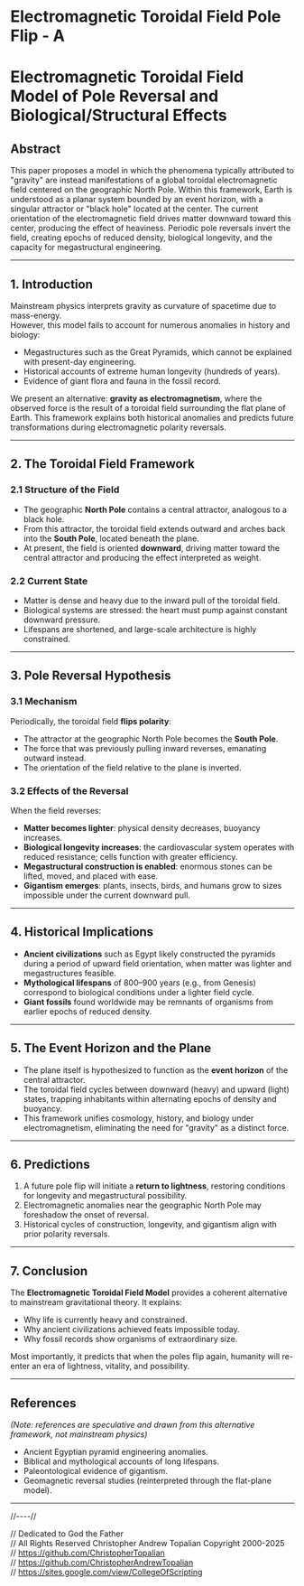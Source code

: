 # Electromagnetic Toroidal Field Pole Flip - A

# Electromagnetic Toroidal Field Model of Pole Reversal and Biological/Structural Effects

## Abstract
This paper proposes a model in which the phenomena typically attributed to "gravity" are instead manifestations of a global toroidal electromagnetic field centered on the geographic North Pole. Within this framework, Earth is understood as a planar system bounded by an event horizon, with a singular attractor or "black hole" located at the center. The current orientation of the electromagnetic field drives matter downward toward this center, producing the effect of heaviness. Periodic pole reversals invert the field, creating epochs of reduced density, biological longevity, and the capacity for megastructural engineering.

---

## 1. Introduction
Mainstream physics interprets gravity as curvature of spacetime due to mass-energy.  
However, this model fails to account for numerous anomalies in history and biology:
- Megastructures such as the Great Pyramids, which cannot be explained with present-day engineering.  
- Historical accounts of extreme human longevity (hundreds of years).  
- Evidence of giant flora and fauna in the fossil record.  

We present an alternative: **gravity as electromagnetism**, where the observed force is the result of a toroidal field surrounding the flat plane of Earth. This framework explains both historical anomalies and predicts future transformations during electromagnetic polarity reversals.

---

## 2. The Toroidal Field Framework

### 2.1 Structure of the Field
- The geographic **North Pole** contains a central attractor, analogous to a black hole.  
- From this attractor, the toroidal field extends outward and arches back into the **South Pole**, located beneath the plane.  
- At present, the field is oriented **downward**, driving matter toward the central attractor and producing the effect interpreted as weight.

### 2.2 Current State
- Matter is dense and heavy due to the inward pull of the toroidal field.  
- Biological systems are stressed: the heart must pump against constant downward pressure.  
- Lifespans are shortened, and large-scale architecture is highly constrained.

---

## 3. Pole Reversal Hypothesis

### 3.1 Mechanism
Periodically, the toroidal field **flips polarity**:
- The attractor at the geographic North Pole becomes the **South Pole**.  
- The force that was previously pulling inward reverses, emanating outward instead.  
- The orientation of the field relative to the plane is inverted.

### 3.2 Effects of the Reversal
When the field reverses:
- **Matter becomes lighter**: physical density decreases, buoyancy increases.  
- **Biological longevity increases**: the cardiovascular system operates with reduced resistance; cells function with greater efficiency.  
- **Megastructural construction is enabled**: enormous stones can be lifted, moved, and placed with ease.  
- **Gigantism emerges**: plants, insects, birds, and humans grow to sizes impossible under the current downward pull.  

---

## 4. Historical Implications
- **Ancient civilizations** such as Egypt likely constructed the pyramids during a period of upward field orientation, when matter was lighter and megastructures feasible.  
- **Mythological lifespans** of 800–900 years (e.g., from Genesis) correspond to biological conditions under a lighter field cycle.  
- **Giant fossils** found worldwide may be remnants of organisms from earlier epochs of reduced density.  

---

## 5. The Event Horizon and the Plane
- The plane itself is hypothesized to function as the **event horizon** of the central attractor.  
- The toroidal field cycles between downward (heavy) and upward (light) states, trapping inhabitants within alternating epochs of density and buoyancy.  
- This framework unifies cosmology, history, and biology under electromagnetism, eliminating the need for "gravity" as a distinct force.

---

## 6. Predictions
1. A future pole flip will initiate a **return to lightness**, restoring conditions for longevity and megastructural possibility.  
2. Electromagnetic anomalies near the geographic North Pole may foreshadow the onset of reversal.  
3. Historical cycles of construction, longevity, and gigantism align with prior polarity reversals.  

---

## 7. Conclusion
The **Electromagnetic Toroidal Field Model** provides a coherent alternative to mainstream gravitational theory. It explains:
- Why life is currently heavy and constrained.  
- Why ancient civilizations achieved feats impossible today.  
- Why fossil records show organisms of extraordinary size.  

Most importantly, it predicts that when the poles flip again, humanity will re-enter an era of lightness, vitality, and possibility.

---

## References
*(Note: references are speculative and drawn from this alternative framework, not mainstream physics)*  
- Ancient Egyptian pyramid engineering anomalies.  
- Biblical and mythological accounts of long lifespans.  
- Paleontological evidence of gigantism.  
- Geomagnetic reversal studies (reinterpreted through the flat-plane model).  

---

//----//

// Dedicated to God the Father  
// All Rights Reserved Christopher Andrew Topalian Copyright 2000-2025  
// https://github.com/ChristopherTopalian  
// https://github.com/ChristopherAndrewTopalian  
// https://sites.google.com/view/CollegeOfScripting  

